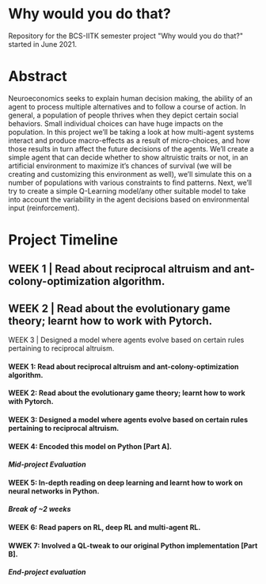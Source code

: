 # Why would you do that?
Repository for the BCS-IITK semester project "Why would you do that?" started in June 2021.

# Abstract
Neuroeconomics seeks to explain human decision making, the ability of an agent to process multiple alternatives and to follow a course of action. In general, a population of people thrives when they depict certain social behaviors. Small individual choices can have huge impacts on the population. In this project we’ll be taking a look at how multi-agent systems interact and produce macro-effects as a result of micro-choices, and how those results in turn affect the future decisions of the agents. We’ll create a simple agent that can decide whether to show altruistic traits or not, in an artificial environment to maximize it’s chances of survival (we will be creating and customizing this environment as well), we’ll simulate this on a number of populations with various constraints to find patterns. Next, we’ll try to create a simple Q-Learning model/any other suitable model to take into account the variability in the agent decisions based on environmental input (reinforcement).

# Project Timeline
WEEK 1 | Read about reciprocal altruism and ant-colony-optimization algorithm.
-----------------------------------------------------------------------------------
WEEK 2 | Read about the evolutionary game theory; learnt how to work with Pytorch.
------------------------------------------------------------------------------------
WEEK 3 | Designed a model where agents evolve based on certain rules pertaining to reciprocal altruism.


#### WEEK 1: Read about reciprocal altruism and ant-colony-optimization algorithm.
#### WEEK 2: Read about the evolutionary game theory; learnt how to work with Pytorch.
#### WEEK 3: Designed a model where agents evolve based on certain rules pertaining to reciprocal altruism.
#### WEEK 4: Encoded this model on Python [Part A].
#### *Mid-project Evaluation*
#### WEEK 5: In-depth reading on deep learning and learnt how to work on neural networks in Python.
#### *Break of ~2 weeks*
#### WEEK 6: Read papers on RL, deep RL and multi-agent RL.
#### WWEK 7: Involved a QL-tweak to our original Python implementation [Part B].
#### *End-project evaluation*

